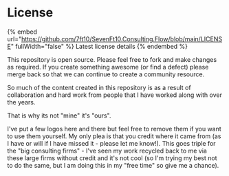 # License

{% embed url="https://github.com/7ft10/SevenFt10.Consulting.Flow/blob/main/LICENSE" fullWidth="false" %}
Latest license details
{% endembed %}

This repository is open source. Please feel free to fork and make changes as required. If you create something awesome (or find a defect) please merge back so that we can continue to create a community resource.&#x20;

So much of the content created in this repository is as a result of collaboration and hard work from people that I have worked along with over the years.&#x20;

That is why its not "mine" it's "ours".&#x20;

I've put a few logos here and there but feel free to remove them if you want to use them yourself. My only plea is that you credit where it came from (as I have or will if I have missed it - please let me know!). This goes triple for the "big consulting firms" - I've seen my work recycled back to me via these large firms without credit and it's not cool (so I'm trying my best not to do the same, but I am doing this in my "free time" so give me a chance).
